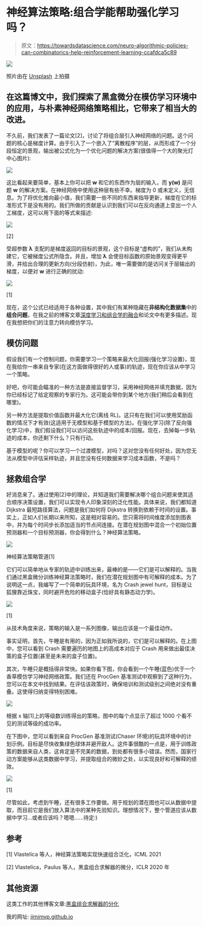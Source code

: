 # 神经算法策略:组合学能帮助强化学习吗？

> 原文：<https://towardsdatascience.com/neuro-algorithmic-policies-can-combinatorics-help-reinforcement-learning-ccafdca5c89>

![](img/fcf38310f2062db4508b64e5ef887d41.png)

照片由在 [Unsplash](https://unsplash.com?utm_source=medium&utm_medium=referral) 上拍摄

## 在这篇博文中，我们探索了黑盒微分在模仿学习环境中的应用，与朴素神经网络策略相比，它带来了相当大的改进。

不久前，我们发表了一篇论文[2]，讨论了将组合层引入神经网络的问题。这个问题的核心是梯度计算。由于引入了一个嵌入了“离散程序”的层，从而形成了一个分段恒定的景观，输出被公式化为一个优化问题的解决方案(很值得一个大的聚光灯中心图片):

![](img/3afba0101537db29d141d05843373657.png)

这比看起来要简单，基本上你可以把 **w** 和它的东西作为层的输入，而 **y(w)** 是问题 **w** 的解决方案。在神经网络中使用这种层有些不幸。梯度为 0 或未定义，无信息。为了将优化推向最小值，我们需要一些不同的东西来指导更新，梯度在它的标准形式下是没有用的。我们所做的贡献是认识到我们可以在反向通道上变出一个人工梯度，这可以用下面的等式来描述:

![](img/f01340a63ba90cd3686e8746cdd1707c.png)

[2]

受超参数 **λ** 支配的是梯度返回的目标的景观，这个目标是“虚构的”，我们从未构建它，它被梯度公式所隐含。并且，增加 **λ** 会使目标函数的原始景观变得更平滑，并给出合理的更新方向(分段仿射)，为此，唯一需要做的是访问关于层输出的梯度，以便对 **w** 进行正确的扰动:

![](img/91667014c331d27818b34b2aca0a2a83.png)

[1]

现在，这个公式已经适用于各种设置，其中我们有某种隐藏在**非结构化数据集**中的**组合问题**，在我之前的博客文章[深度学习和组合学的融合](/the-fusion-of-deep-learning-and-combinatorics-4d0112a74fa7)和论文中有更多描述。现在我想把你们的注意力转向模仿学习。

## 模仿问题

假设我们有一个控制问题，你需要学习一个策略来最大化回报(强化学习设置)，现在我给你一串来自专家(在这方面做得很好的人或事)的轨迹，现在你应该从中学习一个策略。

好吧，你可能会瞄准的一种方法是直接监督学习，采用神经网络并填充数据，因为你已经标记了给定观察的专家行为。这可能会带你到某个地方(我们稍后会看到在哪里)。

另一种方法是提取价值函数并最大化它(离线 RL)。这只有在我们可以使用奖励函数的情况下才有效(这适用于无模型和基于模型的方法)。在强化学习(除了反向强化学习)中，我们假设我们可以访问这些轨迹中的成本/回报。现在，去掉每一步轨迹的成本，你还剩下什么？只有行动。

基于模型的呢？你可以学习一个过渡模型，对吗？这对您没有任何好处，因为您无法从模型中评估采样轨迹，并且您没有任何数据来学习成本函数，不是吗？

## 拯救组合学

好消息来了。通过使用[2]中的理论，并知道我们需要解决哪个组合问题来使其适合顺序决策设置，我们可以实现令人印象深刻的泛化性能。具体来说，我们都知道 Dijkstra 最短路径算法，问题是我们如何将 Dijkstra 转换到依赖于时间的设置。事实上，正如人们长期以来所知，这是相对容易的。您只需将时间维度添加到图表中，并为每个时间步长添加适当的节点间连接。在潜在规划图中混合一个初始位置预测器和一个目标预测器，你会得到什么？神经算法策略。

![](img/934c4563530cf1b1be4f97eacb85a452.png)

神经算法策略管道[1]

它们可以简单地从专家的轨迹中训练出来，最棒的是——它们是可以解释的。当我们通过黑盒微分训练神经算法策略时，我们在潜在规划图中有可解释的成本。为了说明这一点，我编写了一个简单的玩具环境，名为 Crash jewel hunt，目标是让狐狸靠近珠宝，同时避开危险的移动盒子(恰好具有静态动力学)。

![](img/6dd09c961da52ddd983349e6e4ec8b1f.png)

[1]

从技术角度来说，策略的输入是一系列图像，输出应该是一个最佳动作。

事实证明，首先，午睡是有用的，因为正如我所说的，它们是可以解释的。在上图中，您可以看到 Crash 需要遍历的地图上的高成本对应于 Crash 用来做出最佳决策的盒子位置(甚至是未来的盒子位置)。

其次，午睡只是概括得非常快。如果你看下图，你会看到一个午睡(蓝色)优于一个香草模仿学习神经网络政策。我们还在 ProcGen 基准测试中观察到了这种行为，您可以在本文中找到结果。在评估该政策时，确保培训和测试级别之间绝对没有重叠。这使得归纳变得特别困难。

![](img/ded170f81af630c5afe42c927511025f.png)

根据 x 轴[1]上的等级数训练得出的策略，图中的每个点显示了超过 1000 个看不见的测试等级的成功率。

在下图中，您可以看到来自 ProcGen 基准测试(Chaser 环境)的玩具环境中的计划示例。目标是尽快收集绿色球体并避开敌人。这件事很酷的一点是，用于训练政策的数据来自人类，这肯定是不完美的数据，到处都有很多小错误。然而，国家行动方案能够从这类数据中学习，并提取组合的微妙之处，以实现良好和可解释的绩效。

![](img/73ac13d1a48b364fbcda52d39cd988ee.png)

[1]

尽管如此，考虑到午睡，还有很多工作要做。用于规划的潜在图也可以从数据中提取，而目前它是我们放入算法中的某种先验知识。理想情况下，整个管道应该从数据中学习…或者应该吗？嗯嗯……待定:)

## 参考

[1] Vlastelica 等人，神经算法策略实现快速组合泛化，ICML 2021

[2] Vlastelica，Paulus 等人，黑盒组合求解器的微分，ICLR 2020 年

## 其他资源

这类工作的其他博客文章:[黑盒组合求解器的分化](/the-fusion-of-deep-learning-and-combinatorics-4d0112a74fa7)

我的网址: [jimimvp.github.io](http://jimimvp.github.io)